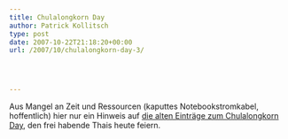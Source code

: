 ```yaml
---
title: Chulalongkorn Day
author: Patrick Kollitsch
type: post
date: 2007-10-22T21:18:20+00:00
url: /2007/10/chulalongkorn-day-3/




---
```

Aus Mangel an Zeit und Ressourcen (kaputtes Notebookstromkabel, hoffentlich) hier nur ein Hinweis auf [die alten Einträge zum Chulalongkorn Day][1], den frei habende Thais heute feiern.

 [1]: https://samui-samui.de/tag/chulalongkorn/
